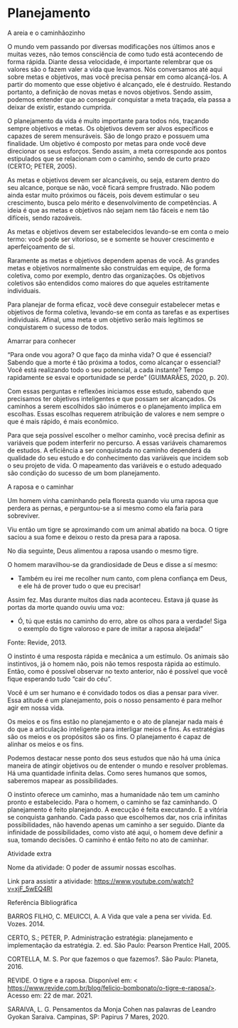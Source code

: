 # Planejamento

A areia e o caminhãozinho

O mundo vem passando por diversas modificações nos últimos anos e muitas vezes, não temos consciência de como tudo está acontecendo de forma rápida. Diante dessa velocidade, é importante relembrar que os valores são o fazem valer a vida que levamos. Nós conversamos até aqui sobre metas e objetivos, mas você precisa pensar em como alcançá-los. A partir do momento que esse objetivo é alcançado, ele é destruído. Restando portanto, a definição de novas metas e novos objetivos. Sendo assim, podemos entender que ao conseguir conquistar a meta traçada, ela passa a deixar de existir, estando cumprida.

O planejamento da vida é muito importante para todos nós, traçando sempre objetivos e metas. Os objetivos devem ser alvos específicos e capazes de serem mensuráveis. São de longo prazo e possuem uma finalidade. Um objetivo é composto por metas para onde você deve direcionar os seus esforços. Sendo assim, a meta corresponde aos pontos estipulados que se relacionam com o caminho, sendo de curto prazo (CERTO; PETER, 2005).

As metas e objetivos devem ser alcançáveis, ou seja, estarem dentro do seu alcance, porque se não, você ficará sempre frustrado. Não podem ainda estar muito próximos ou fáceis, pois devem estimular o seu crescimento, busca pelo mérito e desenvolvimento de competências. A ideia é que as metas e objetivos não sejam nem tão fáceis e nem tão difíceis, sendo razoáveis.

As metas e objetivos devem ser estabelecidos levando-se em conta o meio termo: você pode ser vitorioso, se e somente se houver crescimento e aperfeiçoamento de si.

Raramente as metas e objetivos dependem apenas de você. As grandes metas e objetivos normalmente são construídas em equipe, de forma coletiva, como por exemplo, dentro das organizações. Os objetivos coletivos são entendidos como maiores do que aqueles estritamente individuais.

Para planejar de forma eficaz, você deve conseguir estabelecer metas e objetivos de forma coletiva, levando-se em conta as tarefas e as expertises individuais. Afinal, uma meta e um objetivo serão mais legítimos se conquistarem o sucesso de todos.

 

Amarrar para conhecer

“Para onde vou agora? O que faço da minha vida? O que é essencial? Sabendo que a morte é tão próxima a todos, como alcançar o essencial? Você está realizando todo o seu potencial, a cada instante? Tempo rapidamente se esvai e oportunidade se perde” (GUIMARÃES, 2020, p. 20).

Com essas perguntas e reflexões iniciamos esse estudo, sabendo que precisamos ter objetivos inteligentes e que possam ser alcançados. Os caminhos a serem escolhidos são inúmeros e o planejamento implica em escolhas. Essas escolhas requerem atribuição de valores e nem sempre o que é mais rápido, é mais econômico.

Para que seja possível escolher o melhor caminho, você precisa definir as variáveis que podem interferir no percurso. A essas variáveis chamaremos de estudos. A eficiência a ser conquistada no caminho dependerá da qualidade do seu estudo e do conhecimento das variáveis que incidem sob o seu projeto de vida. O mapeamento das variáveis e o estudo adequado são condição do sucesso de um bom planejamento.

 

A raposa e o caminhar

Um homem vinha caminhando pela floresta quando viu uma raposa que perdera as pernas, e perguntou-se a si mesmo como ela faria para sobreviver.

Viu então um tigre se aproximando com um animal abatido na boca. O tigre saciou a sua fome e deixou o resto da presa para a raposa.

No dia seguinte, Deus alimentou a raposa usando o mesmo tigre.

O homem maravilhou-se da grandiosidade de Deus e disse a sí mesmo:

- Também eu irei me recolher num canto, com plena confiança em Deus, e ele há de prover tudo o que eu precisar!

Assim fez. Mas durante muitos dias nada aconteceu. Estava já quase às portas da morte quando ouviu uma voz:

- Ó, tú que estás no caminho do erro, abre os olhos para a verdade! Siga o exemplo do tigre valoroso e pare de imitar a raposa aleijada!”

Fonte: Revide, 2013.

 

O instinto é uma resposta rápida e mecânica a um estímulo. Os animais são instintivos, já o homem não, pois não temos resposta rápida ao estímulo. Então, como é possível observar no texto anterior, não é possível que você fique esperando tudo “cair do céu”.

Você é um ser humano e é convidado todos os dias a pensar para viver. Essa atitude é um planejamento, pois o nosso pensamento é para melhor agir em nossa vida.

Os meios e os fins estão no planejamento e o ato de planejar nada mais é do que a articulação inteligente para interligar meios e fins. As estratégias são os meios e os propósitos são os fins. O planejamento é capaz de alinhar os meios e os fins.

Podemos destacar nesse ponto dos seus estudos que não há uma única maneira de atingir objetivos ou de entender o mundo e resolver problemas. Há uma quantidade infinita delas. Como seres humanos que somos, saberemos mapear as possibilidades.

O instinto oferece um caminho, mas a humanidade não tem um caminho pronto e estabelecido. Para o homem, o caminho se faz caminhando. O planejamento é feito planejando. A execução é feita executando. E a vitória se conquista ganhando. Cada passo que escolhemos dar, nos cria infinitas possibilidades, não havendo apenas um caminho a ser seguido. Diante da infinidade de possibilidades, como visto até aqui, o homem deve definir a sua, tomando decisões. O caminho é então feito no ato de caminhar.

 

 

 

 

 


Atividade extra

Nome da atividade: O poder de assumir nossas escolhas.

Link para assistir a atividade: https://www.youtube.com/watch?v=xjF_5wEQ4RI

 

 

 

Referência Bibliográfica

 

BARROS FILHO, C. MEUICCI, A. A Vida que vale a pena ser vivida. Ed. Vozes. 2014.

CERTO, S.; PETER, P. Administração estratégia: planejamento e implementação da estratégia. 2. ed. São Paulo: Pearson Prentice Hall, 2005.

CORTELLA, M. S. Por que fazemos o que fazemos?. São Paulo: Planeta, 2016.

REVIDE. O tigre e a raposa. Disponível em: < https://www.revide.com.br/blog/felicio-bombonato/o-tigre-e-raposa/>. Acesso em: 22 de mar. 2021.

SARAIVA, L. G. Pensamentos da Monja Cohen nas palavras de Leandro Gyokan Saraiva. Campinas, SP: Papirus 7 Mares, 2020.